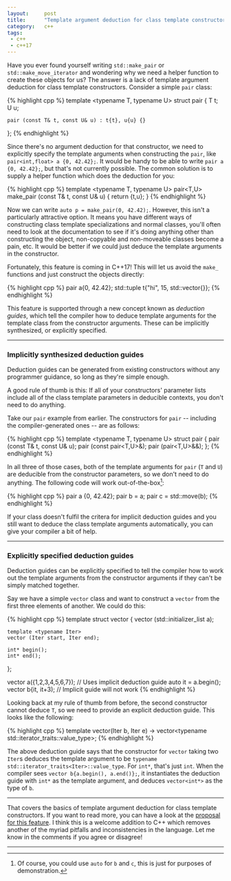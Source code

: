 ```yaml
---
layout:     post
title:      "Template argument deduction for class template constructors"
category:   c++
tags:
 - c++
 - c++17
---
```


Have you ever found yourself writing `std::make_pair` or `std::make_move_iterator` and wondering why we need a helper function to create these objects for us? The answer is a lack of template argument deduction for class template constructors. Consider a simple `pair` class:

{% highlight cpp %}
template <typename T, typename U>
struct pair {
    T t;
    U u;

    pair (const T& t, const U& u) : t{t}, u{u} {}
};
{% endhighlight %}

Since there's no argument deduction for that constructor, we need to explicitly specify the template arguments when constructing the `pair`, like `pair<int,float> a {0, 42.42};`. It would be handy to be able to write `pair a {0, 42.42};`, but that's not currently possible. The common solution is to supply a helper function which does the deduction for you:

{% highlight cpp %}
template <typename T, typename U>
pair<T,U> make_pair (const T& t, const U& u) {
    return {t,u};
}
{% endhighlight %}

Now we can write `auto p = make_pair(0, 42.42);`. However, this isn't a particularly attractive option. It means you have different ways of constructing class template specializations and normal classes, you'll often need to look at the documentation to see if it's doing anything other than constructing the object, non-copyable and non-moveable classes become a pain, etc. It would be better if we could just deduce the template arguments in the constructor.

Fortunately, this feature is coming in C++17! This will let us avoid the `make_` functions and just construct the objects directly:

{% highlight cpp %}
pair a{0, 42.42};
std::tuple t{"hi", 15, std::vector<int>{}};
{% endhighlight %}

This feature is supported through a new concept known as *deduction guides*, which tell the compiler how to deduce template arguments for the template class from the constructor arguments. These can be implicitly synthesized, or explicitly specified.

-----------------

### Implicitly synthesized deduction guides

Deduction guides can be generated from existing constructors without any programmer guidance, so long as they're simple enough.

A good rule of thumb is this: If all of your constructors' parameter lists include all of the class template parameters in deducible contexts, you don't need to do anything.

Take our `pair` example from earlier. The constructors for `pair` -- including the compiler-generated ones -- are as follows:

{% highlight cpp %}
template <typename T, typename U>
struct pair {
    pair (const T& t, const U& u);
    pair (const pair<T,U>&);
    pair (pair<T,U>&&);
};
{% endhighlight %}

In all three of those cases, both of the template arguments for `pair` (`T` and `U`) are deducible from the constructor parameters, so we don't need to do anything. The following code will work out-of-the-box[^1]:

[^1]: Of course, you could use `auto` for `b` and `c`, this is just for purposes of demonstration.

{% highlight cpp %}
pair a {0, 42.42};
pair b = a;
pair c = std::move(b);
{% endhighlight %}

If your class doesn't fulfil the critera for implicit deduction guides and you still want to deduce the class template arguments automatically, you can give your compiler a bit of help.

-----------------

### Explicitly specified deduction guides

Deduction guides can be explicitly specified to tell the compiler how to work out the template arguments from the constructor arguments if they can't be simply matched together.

Say we have a simple `vector` class and want to construct a `vector` from the first three elements of another. We could do this:

{% highlight cpp %}
template <typename T>
struct vector {
    vector (std::initializer_list<T> a);
    
    template <typename Iter>
    vector (Iter start, Iter end);
    
    int* begin();
    int* end();
};

vector a({1,2,3,4,5,6,7}); // Uses implicit deduction guide
auto it = a.begin();
vector b{it, it+3);        // Implicit guide will not work
{% endhighlight %}

Looking back at my rule of thumb from before, the second constructor cannot deduce `T`, so we need to provide an explicit deduction guide. This looks like the following:

{% highlight cpp %}
template<typename Iter> 
vector(Iter b, Iter e) -> vector<typename std::iterator_traits<Iter>::value_type>;
{% endhighlight %}

The above deduction guide says that the constructor for `vector` taking two `Iter`s deduces the template argument to be `typename std::iterator_traits<Iter>::value_type`. For `int*`, that's just `int`. When the compiler sees `vector b{a.begin(), a.end()};`, it instantiates the deduction guide with `int*` as the template argument, and deduces `vector<int*>` as the type of `b`.

----------------

That covers the basics of template argument deduction for class template constructors. If you want to read more, you can have a look at the [proposal for this feature](http://www.open-std.org/jtc1/sc22/wg21/docs/papers/2016/p0091r3.html). I think this is a welcome addition to C++ which removes another of the myriad pitfalls and inconsistencies in the language. Let me know in the comments if you agree or disagree!

----------------

